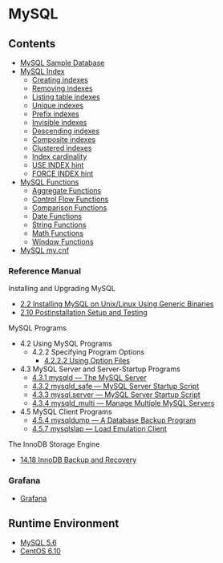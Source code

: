 # MySQL

## Contents
- [MySQL Sample Database](../../doc/source/databases/mysql/mysqlSampleDatabase.md)
- [MySQL Index](../../doc/source/databases/mysql/mysqlIndex.md)
    - [Creating indexes](../../doc/source/databases/mysql/mysqlIndex.md#Creating-indexes)
    - [Removing indexes](../../doc/source/databases/mysql/mysqlIndex.md#Removing-indexes)
    - [Listing table indexes](../../doc/source/databases/mysql/mysqlIndex.md#Listing-table-indexes)
    - [Unique indexes](../../doc/source/databases/mysql/mysqlIndex.md#Unique-indexes)
    - [Prefix indexes](../../doc/source/databases/mysql/mysqlIndex.md#Prefix-indexes)
    - [Invisible indexes](../../doc/source/databases/mysql/mysqlIndex.md#Invisible-indexes)
    - [Descending indexes](../../doc/source/databases/mysql/mysqlIndex.md#Descending-indexes)
    - [Composite indexes](../../doc/source/databases/mysql/mysqlIndex.md#Composite-indexes)
    - [Clustered indexes](../../doc/source/databases/mysql/mysqlIndex.md#Clustered-indexes)
    - [Index cardinality](../../doc/source/databases/mysql/mysqlIndex.md#Index-cardinality)
    - [USE INDEX hint](../../doc/source/databases/mysql/mysqlIndex.md#USE-INDEX-hint)
    - [FORCE INDEX hint](../../doc/source/databases/mysql/mysqlIndex.md#FORCE-INDEX-hint)
- [MySQL Functions](../../doc/source/databases/mysql/mysqlFunction.md)
    - [Aggregate Functions](../../doc/source/databases/mysql/mysqlFunction.md)
    - [Control Flow Functions](../../doc/source/databases/mysql/mysqlFunction.md#control-flow-functions)
    - [Comparison Functions](../../doc/source/databases/mysql/mysqlFunction.md#comparison-functions)
    - [Date Functions](../../doc/source/databases/mysql/mysqlFunctionDate.md)
    - [String Functions](../../doc/source/databases/mysql/mysqlFunctionString.md)
    - [Math Functions](../../doc/source/databases/mysql/mysqlFunctionMath.md)
    - [Window Functions](../../doc/source/databases/mysql/mysqlFunctionWindow.md)
- [MySQL my.cnf](../../doc/source/databases/mysql/mysqlMycnf.md)

### Reference Manual
Installing and Upgrading MySQL
- [2.2 Installing MySQL on Unix/Linux Using Generic Binaries](../../doc/source/databases/mysql/chapter02/mysqlInstallation.md)
- [2.10 Postinstallation Setup and Testing](../../doc/source/databases/mysql/chapter02/mysqlInstallation.md)

MySQL Programs
- 4.2 Using MySQL Programs
    - 4.2.2 Specifying Program Options
        * [4.2.2.2 Using Option Files](../../doc/source/databases/mysql/chapter04/mysqlOptionFiles.md)
- 4.3 MySQL Server and Server-Startup Programs
    - [4.3.1 mysqld — The MySQL Server](../../doc/source/databases/mysql/chapter04/mysqld.md)
    - [4.3.2 mysqld_safe — MySQL Server Startup Script](../../doc/source/databases/mysql/chapter04/mysqldSafe.md)
    - [4.3.3 mysql.server — MySQL Server Startup Script](../../doc/source/databases/mysql/chapter04/mysqlServer.md)
    - [4.3.4 mysqld_multi — Manage Multiple MySQL Servers](../../doc/source/databases/mysql/chapter04/mysqldMulti.md)
- 4.5 MySQL Client Programs
    - [4.5.4 mysqldump — A Database Backup Program](../../doc/source/databases/mysql/chapter04/mysqldump.md)
    - [4.5.7 mysqlslap — Load Emulation Client](../../doc/source/databases/mysql/chapter04/mysqlslap.md)

The InnoDB Storage Engine
- [14.18 InnoDB Backup and Recovery](../../doc/source/databases/mysql/chapter14/mysqlBackup.md)

### Grafana
- [Grafana](../../doc/source/databases/mysql/Grafana.md)

## Runtime Environment
- [MySQL 5.6](http://www.mysql.com/)
- [CentOS 6.10](https://www.centos.org/download/)